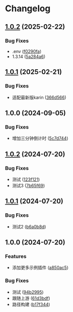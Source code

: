 # Changelog

## [1.0.2](https://github.com/pohgxz/karin-plugin-picture-game/compare/v1.0.1...v1.0.2) (2025-02-22)


### Bug Fixes

* .env ([f0290fa](https://github.com/pohgxz/karin-plugin-picture-game/commit/f0290facc479e2a697cb4541bc019aa5d42934e2))
* 1.3.14 ([5a284a6](https://github.com/pohgxz/karin-plugin-picture-game/commit/5a284a68d17d34f89018ef6d387c194a2b4b61d1))

## [1.0.1](https://github.com/pohgxz/karin-plugin-picture-game/compare/v1.0.0...v1.0.1) (2025-02-21)


### Bug Fixes

* 适配最新版karin ([366d566](https://github.com/pohgxz/karin-plugin-picture-game/commit/366d5668b6a96c920c52723be29449cb0f31388a))

## 1.0.0 (2024-09-05)


### Bug Fixes

* 增加三分钟倒计时 ([5c7d744](https://github.com/pohgxz/karin-plugin-picture-game/commit/5c7d74484df699b1089da1ede71bbefaf932c1a6))

## [1.0.2](https://github.com/KarinJS/karin-plugin-template/compare/v1.0.1...v1.0.2) (2024-07-20)


### Bug Fixes

* 测试 ([123f121](https://github.com/KarinJS/karin-plugin-template/commit/123f12135ae1b1842984dd5eaa2349eeacd482f0))
* 测试3 ([7b65f69](https://github.com/KarinJS/karin-plugin-template/commit/7b65f69567e5fc313246746b18aea9d23ca67662))

## [1.0.1](https://github.com/KarinJS/karin-plugin-template/compare/v1.0.0...v1.0.1) (2024-07-20)


### Bug Fixes

* 测试2 ([b6a0b8d](https://github.com/KarinJS/karin-plugin-template/commit/b6a0b8d0f9175916ed6fbb3c034b4ee30f168c07))

## 1.0.0 (2024-07-20)


### Features

* 添加更多示例插件 ([a850ac5](https://github.com/KarinJS/karin-plugin-template/commit/a850ac5fb1a03e8134f0fb2e517464e8117d5565))


### Bug Fixes

* 测试 ([94b2995](https://github.com/KarinJS/karin-plugin-template/commit/94b29953a99d75e31e548e031598eeaf8c17fa96))
* 跟随上游 ([61d3bdf](https://github.com/KarinJS/karin-plugin-template/commit/61d3bdfc29801edaed046f35c771e68abe5540b7))
* 路径构建 ([b17f344](https://github.com/KarinJS/karin-plugin-template/commit/b17f344db0cf6f3dfa29f6d0f903825b9c769e9f))

